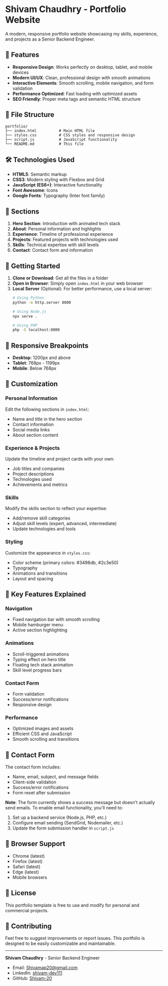 # Shivam Chaudhry - Portfolio Website

A modern, responsive portfolio website showcasing my skills, experience, and projects as a Senior Backend Engineer.

## 🚀 Features

- **Responsive Design**: Works perfectly on desktop, tablet, and mobile devices
- **Modern UI/UX**: Clean, professional design with smooth animations
- **Interactive Elements**: Smooth scrolling, mobile navigation, and form validation
- **Performance Optimized**: Fast loading with optimized assets
- **SEO Friendly**: Proper meta tags and semantic HTML structure

## 📁 File Structure

```
portfolio/
├── index.html          # Main HTML file
├── styles.css          # CSS styles and responsive design
├── script.js           # JavaScript functionality
└── README.md           # This file
```

## 🛠️ Technologies Used

- **HTML5**: Semantic markup
- **CSS3**: Modern styling with Flexbox and Grid
- **JavaScript (ES6+)**: Interactive functionality
- **Font Awesome**: Icons
- **Google Fonts**: Typography (Inter font family)

## 🎨 Sections

1. **Hero Section**: Introduction with animated tech stack
2. **About**: Personal information and highlights
3. **Experience**: Timeline of professional experience
4. **Projects**: Featured projects with technologies used
5. **Skills**: Technical expertise with skill levels
6. **Contact**: Contact form and information

## 🚀 Getting Started

1. **Clone or Download**: Get all the files in a folder
2. **Open in Browser**: Simply open `index.html` in your web browser
3. **Local Server** (Optional): For better performance, use a local server:
   ```bash
   # Using Python
   python -m http.server 8000
   
   # Using Node.js
   npx serve .
   
   # Using PHP
   php -S localhost:8000
   ```

## 📱 Responsive Breakpoints

- **Desktop**: 1200px and above
- **Tablet**: 768px - 1199px
- **Mobile**: Below 768px

## 🎯 Customization

### Personal Information
Edit the following sections in `index.html`:
- Name and title in the hero section
- Contact information
- Social media links
- About section content

### Experience & Projects
Update the timeline and project cards with your own:
- Job titles and companies
- Project descriptions
- Technologies used
- Achievements and metrics

### Skills
Modify the skills section to reflect your expertise:
- Add/remove skill categories
- Adjust skill levels (expert, advanced, intermediate)
- Update technologies and tools

### Styling
Customize the appearance in `styles.css`:
- Color scheme (primary colors: #3498db, #2c3e50)
- Typography
- Animations and transitions
- Layout and spacing

## 🌟 Key Features Explained

### Navigation
- Fixed navigation bar with smooth scrolling
- Mobile hamburger menu
- Active section highlighting

### Animations
- Scroll-triggered animations
- Typing effect on hero title
- Floating tech stack animation
- Skill level progress bars

### Contact Form
- Form validation
- Success/error notifications
- Responsive design

### Performance
- Optimized images and assets
- Efficient CSS and JavaScript
- Smooth scrolling and transitions

## 📧 Contact Form

The contact form includes:
- Name, email, subject, and message fields
- Client-side validation
- Success/error notifications
- Form reset after submission

**Note**: The form currently shows a success message but doesn't actually send emails. To enable email functionality, you'll need to:
1. Set up a backend service (Node.js, PHP, etc.)
2. Configure email sending (SendGrid, Nodemailer, etc.)
3. Update the form submission handler in `script.js`

## 🔧 Browser Support

- Chrome (latest)
- Firefox (latest)
- Safari (latest)
- Edge (latest)
- Mobile browsers

## 📄 License

This portfolio template is free to use and modify for personal and commercial projects.

## 🤝 Contributing

Feel free to suggest improvements or report issues. This portfolio is designed to be easily customizable and maintainable.

---

**Shivam Chaudhry** - Senior Backend Engineer
- Email: Shivamap20@gmail.com
- LinkedIn: [shivam-dev111](https://www.linkedin.com/in/shivam-dev111/)
- GitHub: [Shivam-20](https://github.com/Shivam-20) 